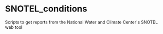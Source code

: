 # SNOTEL_conditions
Scripts to get reports from the National Water and Climate Center's SNOTEL web tool
